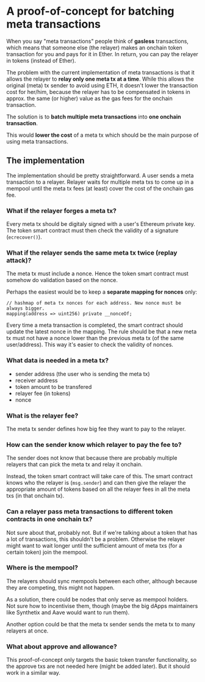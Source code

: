 # A proof-of-concept for batching meta transactions

When you say "meta transactions" people think of **gasless** transactions, which means that someone else (the relayer) makes an onchain token transaction for you and pays for it in Ether. In return, you can pay the relayer in tokens (instead of Ether).

The problem with the current implementation of meta transactions is that it allows the relayer to **relay only one meta tx at a time**. While this allows the original (meta) tx sender to avoid using ETH, it doesn't lower the transaction cost for her/him, because the relayer has to be compensated in tokens in approx. the same (or higher) value as the gas fees for the onchain transaction.

The solution is to **batch multiple meta transactions** into **one onchain transaction**.

This would **lower the cost** of a meta tx which should be the main purpose of using meta transactions.

## The implementation

The implementation should be pretty straightforward. A user sends a meta transaction to a relayer. Relayer waits for multiple meta txs to come up in a mempool until the meta tx fees (at least) cover the cost of the onchain gas fee.

### What if the relayer forges a meta tx?

Every meta tx should be digitaly signed with a user's Ethereum private key. The token smart contract must then check the validity of a signature (`ecrecover()`).

### What if the relayer sends the same meta tx twice (replay attack)?

The meta tx must include a nonce. Hence the token smart contract must somehow do validation based on the nonce.

Perhaps the easiest would be to keep a **separate mapping for nonces** only:

```solidity
// hashmap of meta tx nonces for each address. New nonce must be always bigger.
mapping(address => uint256) private __nonceOf;
```

Every time a meta transaction is completed, the smart contract should update the latest nonce in the mapping. The rule should be that a new meta tx must not have a nonce lower than the previous meta tx (of the same user/address). This way it's easier to check the validity of nonces.

### What data is needed in a meta tx?

- sender address (the user who is sending the meta tx)
- receiver address
- token amount to be transfered
- relayer fee (in tokens)
- nonce

### What is the relayer fee?

The meta tx sender defines how big fee they want to pay to the relayer.

### How can the sender know which relayer to pay the fee to?

The sender does not know that because there are probably multiple relayers that can pick the meta tx and relay it onchain.

Instead, the token smart contract will take care of this. The smart contract knows who the relayer is (`msg.sender`) and can then give the relayer the appropriate amount of tokens based on all the relayer fees in all the meta txs (in that onchain tx).

### Can a relayer pass meta transactions to different token contracts in one onchain tx?

Not sure about that, probably not. But if we're talking about a token that has a lot of transactions, this shouldn't be a problem. Otherwise the relayer might want to wait longer until the sufficient amount of meta txs (for a certain token) join the mempool.

### Where is the mempool?

The relayers should sync mempools between each other, although because they are competing, this might not happen.

As a solution, there could be nodes that only serve as mempool holders. Not sure how to incentivise them, though (maybe the big dApps maintainers like Synthetix and Aave would want to run them).

Another option could be that the meta tx sender sends the meta tx to many relayers at once.

### What about approve and allowance?

This proof-of-concept only targets the basic token transfer functionality, so the approve txs are not needed here (might be added later). But it should work in a similar way.
